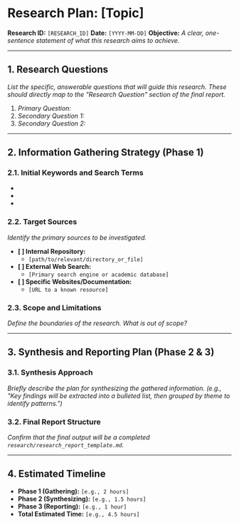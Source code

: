 # Research Plan: [Topic]

**Research ID:** `[RESEARCH_ID]`
**Date:** `[YYYY-MM-DD]`
**Objective:** *A clear, one-sentence statement of what this research aims to achieve.*

---

## 1. Research Questions

*List the specific, answerable questions that will guide this research. These should directly map to the "Research Question" section of the final report.*

1.  *Primary Question:*
2.  *Secondary Question 1:*
3.  *Secondary Question 2:*

---

## 2. Information Gathering Strategy (Phase 1)

### 2.1. Initial Keywords and Search Terms
-
-
-

### 2.2. Target Sources
*Identify the primary sources to be investigated.*
- **[ ] Internal Repository:**
  - `[path/to/relevant/directory_or_file]`
- **[ ] External Web Search:**
  - `[Primary search engine or academic database]`
- **[ ] Specific Websites/Documentation:**
  - `[URL to a known resource]`

### 2.3. Scope and Limitations
*Define the boundaries of the research. What is out of scope?*

---

## 3. Synthesis and Reporting Plan (Phase 2 & 3)

### 3.1. Synthesis Approach
*Briefly describe the plan for synthesizing the gathered information. (e.g., "Key findings will be extracted into a bulleted list, then grouped by theme to identify patterns.")*

### 3.2. Final Report Structure
*Confirm that the final output will be a completed `research/research_report_template.md`.*

---

## 4. Estimated Timeline
- **Phase 1 (Gathering):** `[e.g., 2 hours]`
- **Phase 2 (Synthesizing):** `[e.g., 1.5 hours]`
- **Phase 3 (Reporting):** `[e.g., 1 hour]`
- **Total Estimated Time:** `[e.g., 4.5 hours]`